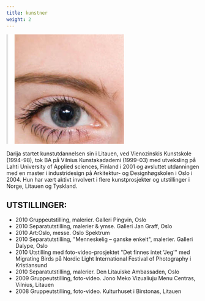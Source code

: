 ```yaml
---
title: kunstner
weight: 2
---
```

![Darija S Hauge](artist.jpg)

Darija startet kunstutdannelsen sin i Litauen, ved Vienozinskis Kunstskole (1994–98), tok BA på Vilnius Kunstakadademi (1999–03) med utveksling på Lahti University of Applied sciences, Finland i 2001 og avsluttet utdanningen med en master i industridesign på Arkitektur- og Designhøgskolen i Oslo i 2004. Hun har vært aktivt involvert i flere kunstprosjekter og utstillinger i Norge, Litauen og Tyskland.

## UTSTILLINGER:

* 2010 Gruppeutstilling, malerier. Galleri Pingvin, Oslo
* 2010 Separatutstilling, malerier & ymse. Galleri Jan Graff, Oslo
* 2010 Art:Oslo, messe. Oslo Spektrum
* 2010 Separatutstilling, "Menneskelig – ganske enkelt", malerier. Galleri Dalype, Oslo
* 2010 Utstilling med foto-video-prosjektet "Det finnes intet 'Jeg'" med Migrating Birds på Nordic Light International Festival of Photography i Kristiansund
* 2010 Separatutstilling, malerier. Den Litauiske Ambassaden, Oslo
* 2009 Gruppeutstilling, foto-video. Jono Meko Vizualiuju Menu Centras, Vilnius, Litauen
* 2008 Gruppeutstilling, foto-video. Kulturhuset i Birstonas, Litauen